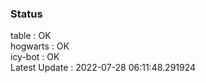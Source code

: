 ### Status


table : OK  
hogwarts : OK  
icy-bot : OK  
Latest Update : 2022-07-28 06:11:48.291924
